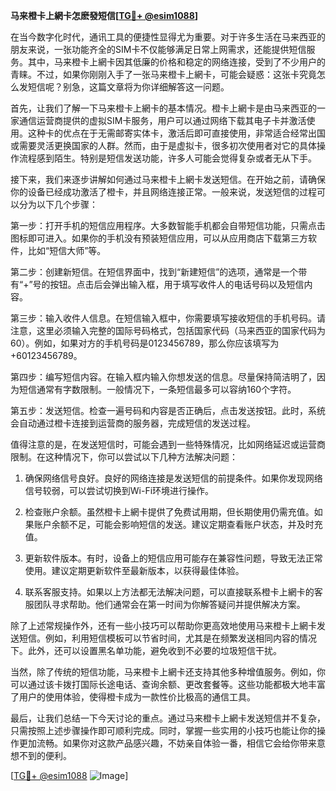 **马来橙卡上網卡怎麽發短信[[TG💪+ @esim1088](https://t.me/s/esim1088)]**

在当今数字化时代，通讯工具的便捷性显得尤为重要。对于许多生活在马来西亚的朋友来说，一张功能齐全的SIM卡不仅能够满足日常上网需求，还能提供短信服务。其中，马来橙卡上網卡因其低廉的价格和稳定的网络连接，受到了不少用户的青睐。不过，如果你刚刚入手了一张马来橙卡上網卡，可能会疑惑：这张卡究竟怎么发短信呢？别急，这篇文章将为你详细解答这一问题。

首先，让我们了解一下马来橙卡上網卡的基本情况。橙卡上網卡是由马来西亚的一家通信运营商提供的虚拟SIM卡服务，用户可以通过网络下载其电子卡并激活使用。这种卡的优点在于无需邮寄实体卡，激活后即可直接使用，非常适合经常出国或需要灵活更换国家的人群。然而，由于是虚拟卡，很多初次使用者对它的具体操作流程感到陌生。特别是短信发送功能，许多人可能会觉得复杂或者无从下手。

接下来，我们来逐步讲解如何通过马来橙卡上網卡发送短信。在开始之前，请确保你的设备已经成功激活了橙卡，并且网络连接正常。一般来说，发送短信的过程可以分为以下几个步骤：

第一步：打开手机的短信应用程序。大多数智能手机都会自带短信功能，只需点击图标即可进入。如果你的手机没有预装短信应用，可以从应用商店下载第三方软件，比如“短信大师”等。

第二步：创建新短信。在短信界面中，找到“新建短信”的选项，通常是一个带有“+”号的按钮。点击后会弹出输入框，用于填写收件人的电话号码以及短信内容。

第三步：输入收件人信息。在短信输入框中，你需要填写接收短信的手机号码。请注意，这里必须输入完整的国际号码格式，包括国家代码（马来西亚的国家代码为60）。例如，如果对方的手机号码是0123456789，那么你应该填写为+60123456789。

第四步：编写短信内容。在输入框内输入你想发送的信息。尽量保持简洁明了，因为短信通常有字数限制。一般情况下，一条短信最多可以容纳160个字符。

第五步：发送短信。检查一遍号码和内容是否正确后，点击发送按钮。此时，系统会自动通过橙卡连接到运营商的服务器，完成短信的发送过程。

值得注意的是，在发送短信时，可能会遇到一些特殊情况，比如网络延迟或运营商限制。在这种情况下，你可以尝试以下几种方法解决问题：

1. 确保网络信号良好。良好的网络连接是发送短信的前提条件。如果你发现网络信号较弱，可以尝试切换到Wi-Fi环境进行操作。
   
2. 检查账户余额。虽然橙卡上網卡提供了免费试用期，但长期使用仍需充值。如果账户余额不足，可能会影响短信的发送。建议定期查看账户状态，并及时充值。

3. 更新软件版本。有时，设备上的短信应用可能存在兼容性问题，导致无法正常使用。建议定期更新软件至最新版本，以获得最佳体验。

4. 联系客服支持。如果以上方法都无法解决问题，可以直接联系橙卡上網卡的客服团队寻求帮助。他们通常会在第一时间为你解答疑问并提供解决方案。

除了上述常规操作外，还有一些小技巧可以帮助你更高效地使用马来橙卡上網卡发送短信。例如，利用短信模板可以节省时间，尤其是在频繁发送相同内容的情况下。此外，还可以设置黑名单功能，避免收到不必要的垃圾短信干扰。

当然，除了传统的短信功能，马来橙卡上網卡还支持其他多种增值服务。例如，你可以通过该卡拨打国际长途电话、查询余额、更改套餐等。这些功能都极大地丰富了用户的使用体验，使得橙卡成为一款性价比极高的通信工具。

最后，让我们总结一下今天讨论的重点。通过马来橙卡上網卡发送短信并不复杂，只需按照上述步骤操作即可顺利完成。同时，掌握一些实用的小技巧也能让你的操作更加流畅。如果你对这款产品感兴趣，不妨亲自体验一番，相信它会给你带来意想不到的便利。

[[TG💪+ @esim1088](https://t.me/s/esim1088) ![Image](https://i.postimg.cc/4NQfJmqS/Snipaste-2025-05-13-00-14-12.png)]